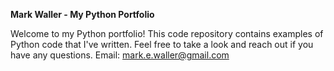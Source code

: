 **Mark Waller - My Python Portfolio**

Welcome to my Python portfolio! This code repository contains examples of Python code that I've written. Feel free to take a look and reach out if you have any questions. Email: mark.e.waller@gmail.com
